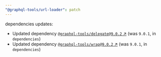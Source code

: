 ```yaml
---
"@graphql-tools/url-loader": patch
---
```


dependencies updates: 

- Updated dependency [`@graphql-tools/delegate@9.0.2` ↗︎](https://www.npmjs.com/package/@graphql-tools/delegate/v/9.0.2) (was `9.0.1`, in `dependencies`)
- Updated dependency [`@graphql-tools/wrap@9.0.2` ↗︎](https://www.npmjs.com/package/@graphql-tools/wrap/v/9.0.2) (was `9.0.1`, in `dependencies`)
